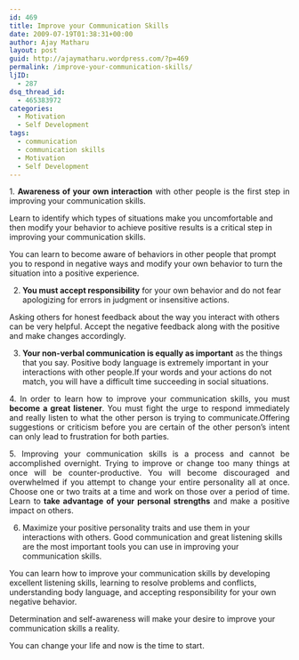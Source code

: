 ```yaml
---
id: 469
title: Improve your Communication Skills
date: 2009-07-19T01:38:31+00:00
author: Ajay Matharu
layout: post
guid: http://ajaymatharu.wordpress.com/?p=469
permalink: /improve-your-communication-skills/
ljID:
  - 287
dsq_thread_id:
  - 465383972
categories:
  - Motivation
  - Self Development
tags:
  - communication
  - communication skills
  - Motivation
  - Self Development
---
```

<p align="justify">
  1. <strong>Awareness of your own interaction</strong> with other people is the first step in improving your communication skills.
</p>

Learn to identify which types of situations make you uncomfortable and then modify your behavior to achieve positive results is a critical step in improving your communication skills.

You can learn to become aware of behaviors in other people that prompt you to respond in negative ways and modify your own behavior to turn the situation into a positive experience.

2. **You must accept responsibility** for your own behavior and do not fear apologizing for errors in judgment or insensitive actions.

Asking others for honest feedback about the way you interact with others can be very helpful. Accept the negative feedback along with the positive and make changes accordingly.

3. **Your non-verbal communication is equally as important** as the things that you say. Positive body language is extremely important in your interactions with other people.If your words and your actions do not match, you will have a difficult time succeeding in social situations.

<p align="justify">
  4. In order to learn how to improve your communication skills, you must <strong>become a great listener</strong>. You must fight the urge to respond immediately and really listen to what the other person is trying to communicate.Offering suggestions or criticism before you are certain of the other person&#8217;s intent can only lead to frustration for both parties.
</p>

<p align="justify">
  5. Improving your communication skills is a process and cannot be accomplished overnight. Trying to improve or change too many things at once will be counter-productive. You will become discouraged and overwhelmed if you attempt to change your entire personality all at once. Choose one or two traits at a time and work on those over a period of time. Learn to<strong> take advantage of your personal strengths</strong> and make a positive impact on others.
</p>

6. Maximize your positive personality traits and use them in your interactions with others. Good communication and great listening skills are the most important tools you can use in improving your communication skills.
  
You can learn how to improve your communication skills by developing excellent listening skills, learning to resolve problems and conflicts, understanding body language, and accepting responsibility for your own negative behavior.

Determination and self-awareness will make your desire to improve your communication skills a reality.

You can change your life and now is the time to start.